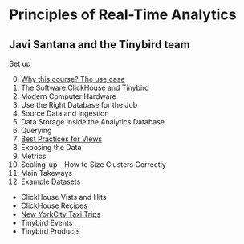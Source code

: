 # Principles of Real-Time Analytics
## Javi Santana and the Tinybird team

[Set up](https://github.com/AlisonJD/RTACourse/blob/main/set_up.ipynb)

0. [Why this course? The use case](https://github.com/AlisonJD/RTACourse/blob/main/Why_this_course.ipynb)
1. The Software:ClickHouse and Tinybird
2.  Modern Computer Hardware
3. Use the Right Database for the Job
4. Source Data and Ingestion
5. Data Storage Inside the Analytics Database
6. Querying
7. [Best Practices for Views](https://github.com/AlisonJD/RTACourse/blob/main/Best_Practices_for_Views.ipynb)
8. Exposing the Data
9. Metrics
10. Scaling-up - How to Size Clusters Correctly
11. Main Takeways
12. Example Datasets
- ClickHouse Vists and Hits
- ClickHouse Recipes
- [New YorkCity Taxi Trips](https://github.com/AlisonJD/RTACourse/blob/main/New_York_City_Taxi_Trip_Datasets.ipynb)
- Tinybird Events
- Tinybird Products
